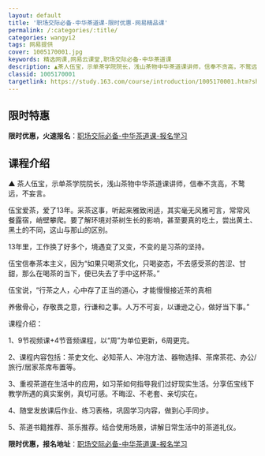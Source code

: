 ```yaml
---
layout: default
title: '职场交际必备-中华茶道课-限时优惠-网易精品课'
permalink: /:categories/:title/
categories: wangyi2
tags: 网易提供
cover: 1005170001.jpg
keywords: 精选网课,网易云课堂,职场交际必备-中华茶道课
description: ▲茶人伍宝，示单茶学院院长，浅山茶物中华茶道课讲师，信奉不贪高，不鹜远，不妄言。伍宝爱茶，爱了13年。采茶这事，听起来雅
classid: 1005170001
targetlink: https://study.163.com/course/introduction/1005170001.htm?share=1&shareId=1025206652&utm_campaign=share&utm_medium=iphoneShare&utm_source=&utm_u=1025206652
---
```


## 限时特惠

**限时优惠，火速报名**：[职场交际必备-中华茶道课-报名学习](https://study.163.com/course/introduction/1005170001.htm?share=1&shareId=1025206652&utm_campaign=share&utm_medium=iphoneShare&utm_source=&utm_u=1025206652)

## 课程介绍

▲ 茶人伍宝，示单茶学院院长，浅山茶物中华茶道课讲师，信奉不贪高，不鹜远，不妄言。



伍宝爱茶，爱了13年。采茶这事，听起来雅致闲适，其实毫无风雅可言，常常风餐露宿，峭壁攀爬。要了解环境对茶树生长的影响，甚至要真的吃土，尝出黄土、黑土的不同，这山与那山的区别。

 

13年里，工作换了好多个，境遇变了又变，不变的是习茶的坚持。



伍宝信奉茶本主义，因为“如果只喝茶文化，只喝姿态，不去感受茶的苦涩、甘甜，那么在喝茶的当下，便已失去了手中这杯茶。”



伍宝说，“行茶之人，心中存了正当的道心，才能慢慢接近茶的真相

养傲骨心，存敬畏之意，行谦和之事。人万不可妄，以谦逊之心，做好当下事。”



课程介绍：

1、9节视频课+4节音频课程，以“周”为单位更新，6周更完。



2、课程内容包括：茶史文化、必知茶人、冲泡方法、器物选择、茶席茶花、办公/旅行/居家茶席布置等。



3、重视茶道在生活中的应用，如习茶如何指导我们过好现实生活。分享伍宝线下教学所遇的真实案例，真切可感。不晦涩、不老套、亲切实在。



4、随堂发放课后作业、练习表格，巩固学习内容，做到心手同步。



5、茶道书籍推荐、茶乐推荐。结合使用场景，讲解日常生活中的茶道礼仪。

**限时优惠，报名地址**：[职场交际必备-中华茶道课-报名学习](https://study.163.com/course/introduction/1005170001.htm?share=1&shareId=1025206652&utm_campaign=share&utm_medium=iphoneShare&utm_source=&utm_u=1025206652)

